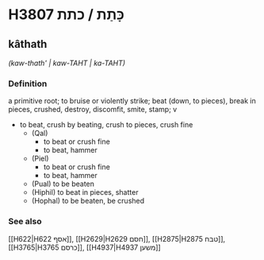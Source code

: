 # H3807 כָּתַת / כתת

## kâthath

_(kaw-thath' | kaw-TAHT | ka-TAHT)_

### Definition

a primitive root; to bruise or violently strike; beat (down, to pieces), break in pieces, crushed, destroy, discomfit, smite, stamp; v

- to beat, crush by beating, crush to pieces, crush fine
  - (Qal)
    - to beat or crush fine
    - to beat, hammer
  - (Piel)
    - to beat or crush fine
    - to beat, hammer
  - (Pual) to be beaten
  - (Hiphil) to beat in pieces, shatter
  - (Hophal) to be beaten, be crushed

### See also

[[H622|H622 אסף]], [[H2629|H2629 חסם]], [[H2875|H2875 טבח]], [[H3765|H3765 כרסם]], [[H4937|H4937 משען]]
